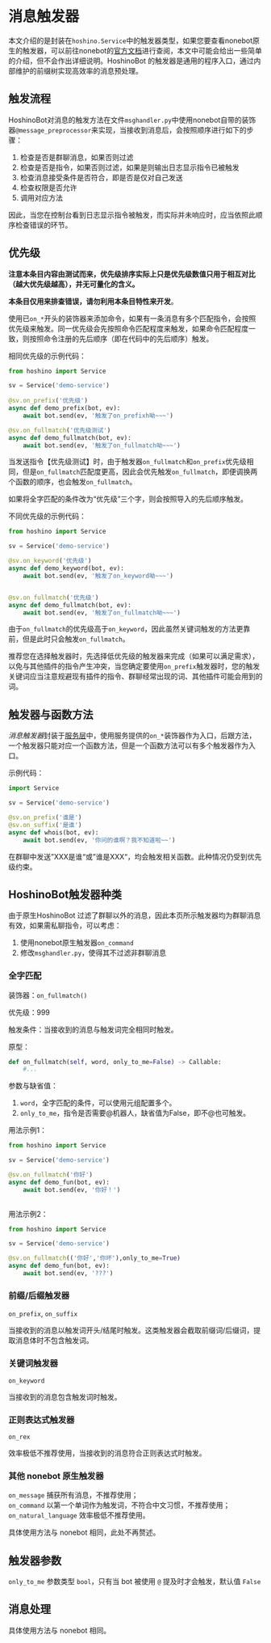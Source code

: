 # 消息触发器

本文介绍的是封装在`hoshino.Service`中的触发器类型，如果您要查看nonebot原生的触发器，可以前往nonebot的[官方文档](https://docs.nonebot.dev/)进行查阅，本文中可能会给出一些简单的介绍，但不会作出详细说明。HoshinoBot 的触发器是通用的程序入口，通过内部维护的前缀树实现高效率的消息预处理。

## 触发流程

HoshinoBot对消息的触发方法在文件`msghandler.py`中使用nonebot自带的装饰器`@message_preprocessor`来实现，当接收到消息后，会按照顺序进行如下的步骤：

1. 检查是否是群聊消息，如果否则过滤
2. 检查是否是指令，如果否则过滤，如果是则输出日志显示指令已被触发
3. 检查消息接受条件是否符合，即是否是仅对自己发送
4. 检查权限是否允许
5. 调用对应方法

因此，当您在控制台看到日志显示指令被触发，而实际并未响应时，应当依照此顺序检查错误的环节。

## 优先级

**注意本条目内容由测试而来，优先级排序实际上只是优先级数值只用于相互对比（越大优先级越高），并无可量化的含义。**

**本条目仅用来排查错误，请勿利用本条目特性来开发**。

使用已`on_*`开头的装饰器来添加命令，如果有一条消息有多个匹配指令，会按照优先级来触发。同一优先级会先按照命令匹配程度来触发，如果命令匹配程度一致，则按照命令注册的先后顺序（即在代码中的先后顺序）触发。

相同优先级的示例代码：

```python
from hoshino import Service

sv = Service('demo-service')
    
@sv.on_prefix('优先级')
async def demo_prefix(bot, ev):
    await bot.send(ev, '触发了on_prefixh呦~~~')

@sv.on_fullmatch('优先级测试')
async def demo_fullmatch(bot, ev):
    await bot.send(ev, '触发了on_fullmatch呦~~~')

```

当发送指令【优先级测试】时，由于触发器`on_fullmatch`和`on_prefix`优先级相同，但是`on_fullmatch`匹配度更高，因此会优先触发`on_fullmatch`，即便调换两个函数的顺序，也会触发`on_fullmatch`。

如果将全字匹配的条件改为“优先级”三个字，则会按照导入的先后顺序触发。



不同优先级的示例代码：

```python
from hoshino import Service

sv = Service('demo-service')

@sv.on_keyword('优先级')
async def demo_keyword(bot, ev):
    await bot.send(ev, '触发了on_keyword呦~~~')


@sv.on_fullmatch('优先级')
async def demo_fullmatch(bot, ev):
    await bot.send(ev, '触发了on_fullmatch呦~~~')

```

由于`on_fullmatch`的优先级高于`on_keyword`，因此虽然关键词触发的方法更靠前，但是此时只会触发`on_fullmatch`。

推荐您在选择触发器时，先选择低优先级的触发器来完成（如果可以满足需求），以免与其他插件的指令产生冲突，当您确定要使用`on_prefix`触发器时，您的触发关键词应当注意规避现有插件的指令、群聊经常出现的词、其他插件可能会用到的词。

## 触发器与函数方法

*消息触发器*封装于[服务层](./service.md)中，使用服务提供的`on_*`装饰器作为入口，后跟方法，一个触发器只能对应一个函数方法，但是一个函数方法可以有多个触发器作为入口。

示例代码：

```python
import Service

sv = Service('demo-service')

@sv.on_prefix('谁是')
@sv.on_suffix('是谁')
async def whois(bot, ev):
    await bot.send(ev, '你问的谁啊？我不知道啦~~')

```
在群聊中发送”XXX是谁“或”谁是XXX“，均会触发相关函数。此种情况仍受到优先级约束。


## HoshinoBot触发器种类

由于原生HoshinoBot 过滤了群聊以外的消息，因此本页所示触发器均为群聊消息有效，如果需私聊指令，可以考虑：

1. 使用nonebot原生触发器`on_command`
2. 修改`msghandler.py`，使得其不过滤非群聊消息

### 全字匹配

装饰器：`on_fullmatch()`

优先级：999

触发条件：当接收到的消息与触发词完全相同时触发。

原型：

```python
def on_fullmatch(self, word, only_to_me=False) -> Callable:
    #...
```

参数与缺省值：

1. `word`，全字匹配的条件，可以使用元组配置多个。
2. `only_to_me`，指令是否需要@机器人，缺省值为False，即不@也可触发。

用法示例1：

```python
from hoshino import Service

sv = Service('demo-service')

@sv.on_fullmatch('你好')
async def demo_fun(bot, ev):
    await bot.send(ev, '你好！')
    
```

用法示例2：

```python
from hoshino import Service

sv = Service('demo-service')

@sv.on_fullmatch(('你好','你坏'),only_to_me=True)
async def demo_fun(bot, ev):
    await bot.send(ev, '???')

```

### 前缀/后缀触发器

`on_prefix`, `on_suffix`

当接收到的消息以触发词开头/结尾时触发。这类触发器会截取前缀词/后缀词，提取消息体时不包含触发词。

### 关键词触发器

`on_keyword`

当接收到的消息包含触发词时触发。

### 正则表达式触发器

`on_rex`

效率极低不推荐使用，当接收到的消息符合正则表达式时触发。

### 其他 nonebot 原生触发器

`on_message` 捕获所有消息，不推荐使用；  
`on_command` 以第一个单词作为触发词，不符合中文习惯，不推荐使用；  
`on_natural_language` 效率极低不推荐使用。

具体使用方法与 nonebot 相同，此处不再赘述。

## 触发器参数

`only_to_me` 参数类型 `bool`，只有当 bot 被使用 `@` 提及时才会触发，默认值 `False`

## 消息处理

具体使用方法与 nonebot 相同。
<!-- 详细说明以后再写，咕咕咕 -->
